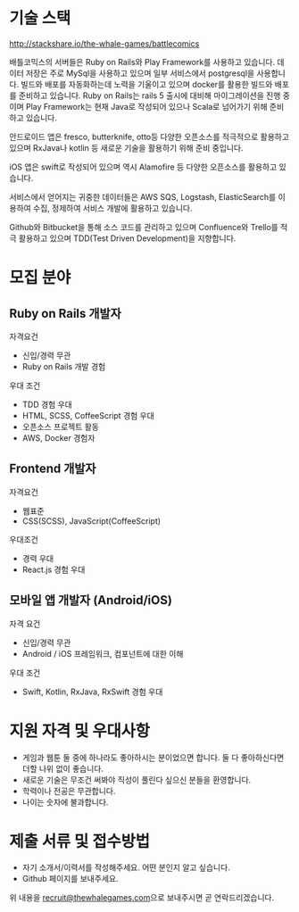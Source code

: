 # 기술 스택

http://stackshare.io/the-whale-games/battlecomics

배틀코믹스의 서버들은 Ruby on Rails와 Play Framework를 사용하고 있습니다. 데이터 저장은 주로 MySql을 사용하고 있으며 일부 서비스에서 postgresql을 사용합니다. 빌드와 배포를 자동화하는데 노력을 기울이고 있으며 docker를 활용한 빌드와 배포를 준비하고 있습니다. Ruby on Rails는 rails 5 출시에 대비해 마이그레이션을 진행 중이며 Play Framework는 현재 Java로 작성되어 있으나 Scala로 넘어가기 위해 준비하고 있습니다.

안드로이드 앱은 fresco, butterknife, otto등 다양한 오픈소스를 적극적으로 활용하고 있으며 RxJava나 kotlin 등 새로운 기술을 활용하기 위해 준비 중입니다.

iOS 앱은 swift로 작성되어 있으며 역시 Alamofire 등 다양한 오픈소스를 활용하고 있습니다.

서비스에서 얻어지는 귀중한 데이터들은 AWS SQS, Logstash, ElasticSearch를 이용하여 수집, 정제하여 서비스 개발에 활용하고 있습니다.

Github와 Bitbucket을 통해 소스 코드를 관리하고 있으며 Confluence와 Trello를 적극 활용하고 있으며 TDD(Test Driven Development)을 지향합니다. 

# 모집 분야

## Ruby on Rails 개발자

자격요건

- 신입/경력 무관
- Ruby on Rails 개발 경험

우대 조건

- TDD 경험 우대
- HTML, SCSS, CoffeeScript 경험 우대
- 오픈소스 프로젝트 활동
- AWS, Docker 경험자

## Frontend 개발자

자격요건

- 웹표준
- CSS(SCSS), JavaScript(CoffeeScript)

우대조건

- 경력 우대
- React.js 경험 우대

## 모바일 앱 개발자 (Android/iOS)

자격 요건

- 신입/경력 무관
- Android / iOS 프레임워크, 컴포넌트에 대한 이해

우대 조건

- Swift, Kotlin, RxJava, RxSwift 경험 우대


# 지원 자격 및 우대사항

- 게임과 웹툰 둘 중에 하나라도 좋아하시는 분이었으면 합니다. 둘 다 좋아하신다면 더할 나위 없이 좋습니다.
- 새로운 기술은 무조건 써봐야 직성이 풀린다 싶으신 분들을 환영합니다.
- 학력이나 전공은 무관합니다.
- 나이는 숫자에 불과합니다.

# 제출 서류 및 접수방법

- 자기 소개서/이력서를 작성해주세요. 어떤 분인지 알고 싶습니다.
- Github 페이지를 보내주세요. 

위 내용을 [recruit@thewhalegames.com](mailto:recruit@thewhalegames.com)으로
보내주시면 곧 연락드리겠습니다.
